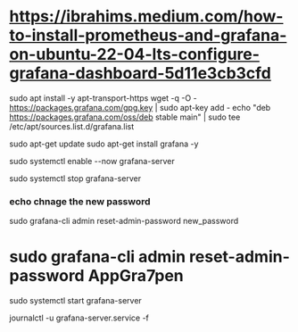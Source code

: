 # https://ibrahims.medium.com/how-to-install-prometheus-and-grafana-on-ubuntu-22-04-lts-configure-grafana-dashboard-5d11e3cb3cfd


sudo apt install -y apt-transport-https
wget -q -O - https://packages.grafana.com/gpg.key | sudo apt-key add -
echo "deb https://packages.grafana.com/oss/deb stable main" | sudo tee /etc/apt/sources.list.d/grafana.list

sudo apt-get update
sudo apt-get install grafana -y

sudo systemctl enable --now grafana-server

sudo systemctl stop grafana-server

### echo chnage the new password
sudo grafana-cli admin reset-admin-password new_password

# sudo grafana-cli admin reset-admin-password AppGra7pen
sudo systemctl start grafana-server



journalctl -u grafana-server.service -f
